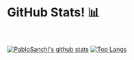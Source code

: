 <h1>GitHub Stats! 📊</h1>
<Br>
  
[![PabloSanchi's github stats](https://github-readme-stats.vercel.app/api?username=PabloSanchi&show_icons=true&theme=merko)](https://github.com/PabloSanchi/github-readme-stats) [![Top Langs](https://github-readme-stats.vercel.app/api/top-langs/?username=PabloSanchi&layout=compact&theme=merko)](https://github.com/PabloSanchi/github-readme-stats)
<Br>



<!--
**PabloSanchi/PabloSanchi** is a ✨ _special_ ✨ repository because its `README.md` (this file) appears on your GitHub profile.

Here are some ideas to get you started:

- 🔭 I’m currently working on ...
- 🌱 I’m currently learning ...
- 👯 I’m looking to collaborate on ...
- 🤔 I’m looking for help with ...
- 💬 Ask me about ...
- 📫 How to reach me: ...
- 😄 Pronouns: ...
- ⚡ Fun fact: ...
-->
